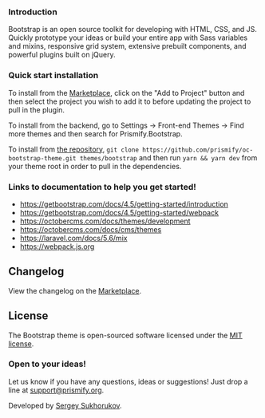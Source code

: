 ### Introduction

Bootstrap is an open source toolkit for developing with HTML, CSS, and JS. Quickly prototype your ideas or build your entire app with Sass variables and mixins, responsive grid system, extensive prebuilt components, and powerful plugins built on jQuery.

### Quick start installation

To install from the [Marketplace](https://octobercms.com/theme/prismify-bootstrap-starter-kit), click on the "Add to Project" button and then select the project you wish to add it to before updating the project to pull in the plugin.

To install from the backend, go to Settings -> Front-end Themes -> Find more themes and then search for Prismify.Bootstrap.

To install from [the repository](https://github.com/prismify/oc-bootstrap-theme), `git clone https://github.com/prismify/oc-bootstrap-theme.git themes/bootstrap` and then run `yarn && yarn dev` from your theme root in order to pull in the dependencies.


### Links to documentation to help you get started!

* https://getbootstrap.com/docs/4.5/getting-started/introduction
* https://getbootstrap.com/docs/4.5/getting-started/webpack
* https://octobercms.com/docs/themes/development
* https://octobercms.com/docs/cms/themes
* https://laravel.com/docs/5.6/mix
* https://webpack.js.org

## Changelog

View the changelog on the [Marketplace](https://octobercms.com/theme/prismify-bootstrap-starter-kit).

## License

The Bootstrap theme is open-sourced software licensed under the [MIT license](https://opensource.org/licenses/MIT).

### Open to your ideas!

Let us know if you have any questions, ideas or suggestions! Just drop a line at [support@prismify.org](mailto:support@prismify.org).


Developed by [Sergey Sukhorukov](https://github.com/algoriq).
